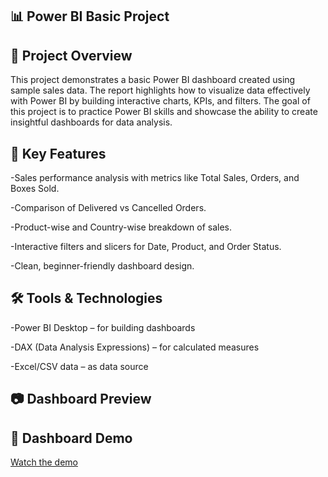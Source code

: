 ## 📊 Power BI Basic Project
## 📌 Project Overview
This project demonstrates a basic Power BI dashboard created using sample sales data. The report highlights how to visualize data effectively with Power BI by building interactive charts, KPIs, and filters.
The goal of this project is to practice Power BI skills and showcase the ability to create insightful dashboards for data analysis.

## 🚀 Key Features
-Sales performance analysis with metrics like Total Sales, Orders, and Boxes Sold.

-Comparison of Delivered vs Cancelled Orders.

-Product-wise and Country-wise breakdown of sales.

-Interactive filters and slicers for Date, Product, and Order Status.

-Clean, beginner-friendly dashboard design.


## 🛠️ Tools & Technologies
-Power BI Desktop – for building dashboards

-DAX (Data Analysis Expressions) – for calculated measures

-Excel/CSV data – as data source


## 📷 Dashboard Preview
## 🎥 Dashboard Demo
[Watch the demo](working.mp4)
